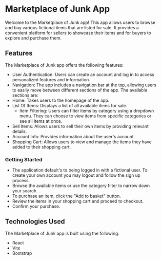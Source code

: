 # Marketplace of Junk App
Welcome to the Marketplace of Junk app! This app allows users to browse and buy various fictional items that are listed for sale. It provides a convenient platform for sellers to showcase their items and for buyers to explore and purchase them.

## Features
The Marketplace of Junk app offers the following features:

- User Authentication: Users can create an account and log in to access personalized features and information.
- Navigation: The app includes a navigation bar at the top, allowing users to easily move between different sections of the app. The available sections are:
- Home: Takes users to the homepage of the app.
- List Of Items: Displays a list of all available items for sale.
    -  Item Filtering: Users can filter items by category using a dropdown menu. They can choose to view items from specific categories or see all items at once.
- Sell Items: Allows users to sell their own items by providing relevant details.
- Account Info: Provides information about the user's account.
- Shopping Cart: Allows users to view and manage the items they have added to their shopping cart.


### Getting Started
- The application default's to being logged in with a fictional user. To create your own account you may logout and follow the sign up process.
- Browse the available items or use the category filter to narrow down your search.
- To purchase an item, click the "Add to basket" button.
- Review the items in your shopping cart and proceed to checkout.
- Confirm your purchase.

## Technologies Used
The Marketplace of Junk app is built using the following:

- React
- Vite
- Bootstrap
